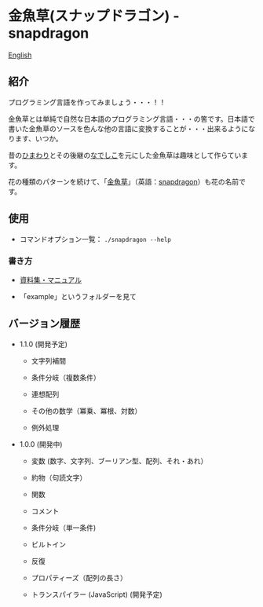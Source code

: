 # 金魚草(スナップドラゴン) - snapdragon

[English](../README.md)

## 紹介

プログラミング言語を作ってみましょう・・・！！

金魚草とは単純で自然な日本語のプログラミング言語・・・の筈です。日本語で書いた金魚草のソースを色んな他の言語に変換することが・・・出来るようになります、いつか。

昔の[ひまわり](https://ja.wikipedia.org/wiki/ひまわり_%28プログラミング言語%29)とその後継の[なでしこ](https://ja.wikipedia.org/wiki/なでしこ_%28プログラミング言語%29)を元にした金魚草は趣味として作らています。

花の種類のパターンを続けて、「[金魚草](https://ja.wikipedia.org/wiki/キンギョソウ)」（英語：[snapdragon](https://en.wikipedia.org/wiki/Antirrhinum)）も花の名前です。

## 使用

* コマンドオプション一覧： `./snapdragon --help`

### 書き方

* [資料集・マニュアル](./manual_jp.md)

* 「example」というフォルダーを見て

## バージョン履歴

* 1.1.0 (開発予定)

  * 文字列補間

  * 条件分岐（複数条件）

  * 連想配列

  * その他の数学（冪乗、冪根、対数）

  * 例外処理

* 1.0.0 (開発中)

  * 変数 (数字、文字列、ブーリアン型、配列、それ・あれ）

  * 約物（句読文字）

  * 関数

  * コメント

  * 条件分岐（単一条件)

  * ビルトイン

  * 反復

  * プロパティーズ（配列の長さ）

  * トランスパイラー (JavaScript) (開発予定)
